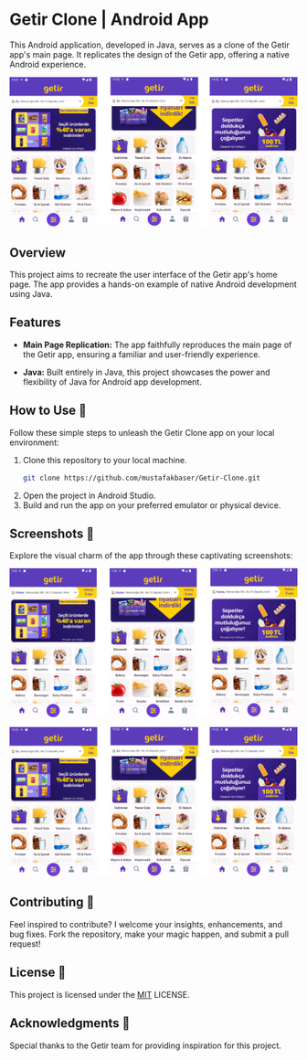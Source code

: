 # Getir Clone | Android App

This Android application, developed in Java, serves as a clone of the Getir app's main page. It replicates the design of the Getir app, offering a native Android experience.

![Screenshot](https://github.com/mustafakbaser/Getir-Clone/blob/master/in-app-screenshots-tr.png)

## Overview

This project aims to recreate the user interface of the Getir app's home page. The app provides a hands-on example of native Android development using Java.

## Features

- **Main Page Replication:** The app faithfully reproduces the main page of the Getir app, ensuring a familiar and user-friendly experience.
  
- **Java:** Built entirely in Java, this project showcases the power and flexibility of Java for Android app development.

## How to Use 🚀

Follow these simple steps to unleash the Getir Clone app on your local environment:

1. Clone this repository to your local machine.
   ```bash
   git clone https://github.com/mustafakbaser/Getir-Clone.git
   ```
2. Open the project in Android Studio.
3. Build and run the app on your preferred emulator or physical device.

## Screenshots 📱

Explore the visual charm of the app through these captivating screenshots:

![Screenshot](https://github.com/mustafakbaser/Getir-Clone/blob/master/in-app-screenshot.png)

![Screenshot](https://github.com/mustafakbaser/Getir-Clone/blob/master/in-app-screenshots-tr.png)

## Contributing 🤝
Feel inspired to contribute? I welcome your insights, enhancements, and bug fixes. Fork the repository, make your magic happen, and submit a pull request!

## License 📜
This project is licensed under the [MIT](https://opensource.org/license/mit/) LICENSE.

## Acknowledgments 🙌
Special thanks to the Getir team for providing inspiration for this project.
